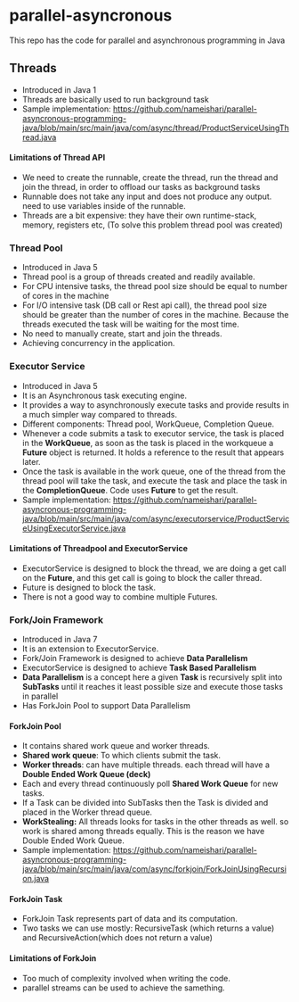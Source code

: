 # parallel-asyncronous
This repo has the code for parallel and asynchronous programming in Java

## Threads

- Introduced in Java 1
- Threads are basically used to run background task
- Sample implementation: https://github.com/nameishari/parallel-asyncronous-programming-java/blob/main/src/main/java/com/async/thread/ProductServiceUsingThread.java

#### Limitations of Thread API

- We need to create the runnable, create the thread, run the thread and join the thread, in order to offload our tasks as background tasks
- Runnable does not take any input and does not produce any output. need to use variables inside of the runnable.
- Threads are a bit expensive: they have their own runtime-stack, memory, registers etc, (To solve this problem thread pool was created)

### Thread Pool

- Introduced in Java 5
- Thread pool is a group of threads created and readily available.
- For CPU intensive tasks, the thread pool size should be equal to number of cores in the machine
- For I/O intensive task (DB call or Rest api call), the thread pool size should be greater than the number of cores in the machine. Because the threads executed the task will be waiting for the most time.
- No need to manually create, start and join the threads.
- Achieving concurrency in the application.

### Executor Service

- Introduced in Java 5
- It is an Asynchronous task executing engine.
- It provides a way to asynchronously execute tasks and provide results in a much simpler way compared to threads.
- Different components: Thread pool, WorkQueue, Completion Queue.
- Whenever a code submits a task to executor service, the task is placed in the **WorkQueue**, as soon as the task is placed in the workqueue a **Future** object is returned. It holds a reference to the result that appears later.
- Once the task is available in the work queue, one of the thread from the thread pool will take the task, and execute the task and place the task in the **CompletionQueue**. Code uses **Future** to get the result.
- Sample implementation: https://github.com/nameishari/parallel-asyncronous-programming-java/blob/main/src/main/java/com/async/executorservice/ProductServiceUsingExecutorService.java

#### Limitations of Threadpool and ExecutorService

- ExecutorService is designed to block the thread, we are doing a get call on the **Future**, and this get call is going to block the caller thread.
- Future is designed to block the task.
- There is not a good way to combine multiple Futures.

### Fork/Join Framework

- Introduced in Java 7
- It is an extension to ExecutorService.
- Fork/Join Framework is designed to achieve **Data Parallelism**
- ExecutorService is designed to achieve **Task Based Parallelism**
- **Data Parallelism** is a concept here a given **Task** is recursively split into **SubTasks** until it reaches it least possible size and execute those tasks in parallel
- Has ForkJoin Pool to support Data Parallelism

#### ForkJoin Pool
- It contains shared work queue and worker threads.
- **Shared work queue**: To which clients submit the task.
- **Worker threads**: can have multiple threads. each thread will have a **Double Ended Work Queue (deck)** 
- Each and every thread continuously poll **Shared Work Queue** for new tasks.
- If a Task can be divided into SubTasks then the Task is divided and placed in the Worker thread queue.
- **WorkStealing:** All threads looks for tasks in the other threads as well. so work is shared among threads equally. This is the reason we have Double Ended Work Queue.
- Sample implementation: https://github.com/nameishari/parallel-asyncronous-programming-java/blob/main/src/main/java/com/async/forkjoin/ForkJoinUsingRecursion.java


#### ForkJoin Task
- ForkJoin Task represents part of data and its computation.
- Two tasks we can use mostly: RecursiveTask (which returns a value) and RecursiveAction(which does not return a value)

#### Limitations of ForkJoin
- Too much of complexity involved when writing the code.
- parallel streams can be used to achieve the samething.
